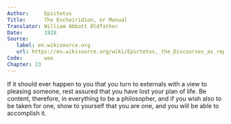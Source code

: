 ```yaml
---
Author:     Epictetus  
Title:      The Encheiridion, or Manual  
Translator: William Abbott Oldfather  
Date:       1928  
Source: 
   label: en.wikisource.org
   url: https://en.wikisource.org/wiki/Epictetus,_the_Discourses_as_reported_by_Arrian,_the_Manual,_and_Fragments/Manual 
Code:       wao  
Chapter: 23
---
```


If it should ever happen to you that you turn to externals with a view to
pleasing someone, rest assured that you have lost your plan of life. Be
content, therefore, in everything to be a philosopher, and if you wish also to
be taken for one, show to yourself that you are one, and you will be able to
accomplish it.


